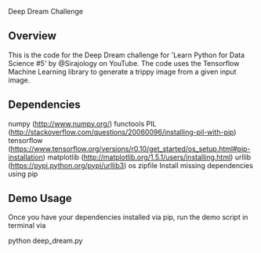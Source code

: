 Deep Dream Challenge

## Overview

This is the code for the Deep Dream challenge for 'Learn Python for Data Science #5' by @Sirajology on YouTube. The code uses the Tensorflow Machine Learning library to generate a trippy image from a given input image.

## Dependencies

numpy (http://www.numpy.org/)
functools
PIL (http://stackoverflow.com/questions/20060096/installing-pil-with-pip)
tensorflow (https://www.tensorflow.org/versions/r0.10/get_started/os_setup.html#pip-installation)
matplotlib (http://matplotlib.org/1.5.1/users/installing.html)
urllib (https://pypi.python.org/pypi/urllib3)
os
zipfile
Install missing dependencies using pip

## Demo Usage

Once you have your dependencies installed via pip, run the demo script in terminal via

python deep_dream.py